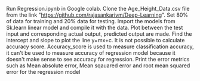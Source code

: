 Run Regression.ipynb in Google colab. 
Clone the Age_Height_Data.csv file from the link "https://github.com/rajasankarivm/Deep-Learning". 
Set 80% of data for training and 20% data for testing. Import the models from Sk.learn linear model and compile it with the data. 
Plot between the test input and corresponding actual output, predicted output are made. 
Find the intercept and slope to plot the line y=mx+c.
It is not possible to calculate accuracy score. 
Accuracy_score is used to measure classification accuracy, it can't be used to measure accuracy of regression model because it doesn't make sense to see accuracy for regression. 
Print the error metrics such as Mean absolute error, Mean sqauared error and root mean squared error  for the regression model
